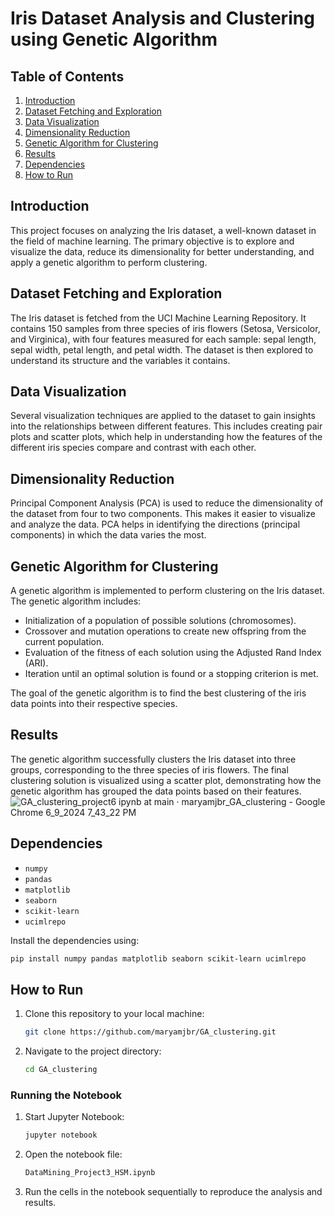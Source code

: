 # Iris Dataset Analysis and Clustering using Genetic Algorithm

## Table of Contents

1. [Introduction](#introduction)
2. [Dataset Fetching and Exploration](#dataset-fetching-and-exploration)
3. [Data Visualization](#data-visualization)
4. [Dimensionality Reduction](#dimensionality-reduction)
5. [Genetic Algorithm for Clustering](#genetic-algorithm-for-clustering)
6. [Results](#results)
7. [Dependencies](#dependencies)
8. [How to Run](#how-to-run)

## Introduction

This project focuses on analyzing the Iris dataset, a well-known dataset in the field of machine learning. The primary objective is to explore and visualize the data, reduce its dimensionality for better understanding, and apply a genetic algorithm to perform clustering.

## Dataset Fetching and Exploration

The Iris dataset is fetched from the UCI Machine Learning Repository. It contains 150 samples from three species of iris flowers (Setosa, Versicolor, and Virginica), with four features measured for each sample: sepal length, sepal width, petal length, and petal width. The dataset is then explored to understand its structure and the variables it contains.

## Data Visualization

Several visualization techniques are applied to the dataset to gain insights into the relationships between different features. This includes creating pair plots and scatter plots, which help in understanding how the features of the different iris species compare and contrast with each other.

## Dimensionality Reduction

Principal Component Analysis (PCA) is used to reduce the dimensionality of the dataset from four to two components. This makes it easier to visualize and analyze the data. PCA helps in identifying the directions (principal components) in which the data varies the most.

## Genetic Algorithm for Clustering

A genetic algorithm is implemented to perform clustering on the Iris dataset. The genetic algorithm includes:
- Initialization of a population of possible solutions (chromosomes).
- Crossover and mutation operations to create new offspring from the current population.
- Evaluation of the fitness of each solution using the Adjusted Rand Index (ARI).
- Iteration until an optimal solution is found or a stopping criterion is met.

The goal of the genetic algorithm is to find the best clustering of the iris data points into their respective species.

## Results

The genetic algorithm successfully clusters the Iris dataset into three groups, corresponding to the three species of iris flowers. The final clustering solution is visualized using a scatter plot, demonstrating how the genetic algorithm has grouped the data points based on their features.
![GA_clustering_project6 ipynb at main · maryamjbr_GA_clustering - Google Chrome 6_9_2024 7_43_22 PM](https://github.com/maryamjbr/GA_clustering/assets/135154626/9dd1efa0-7a14-480f-9b26-14f7112b911d)


## Dependencies

- `numpy`
- `pandas`
- `matplotlib`
- `seaborn`
- `scikit-learn`
- `ucimlrepo`

Install the dependencies using:

```bash
pip install numpy pandas matplotlib seaborn scikit-learn ucimlrepo
```

## How to Run

1. Clone this repository to your local machine:

   ```bash
   git clone https://github.com/maryamjbr/GA_clustering.git
   ```

2. Navigate to the project directory:

   ```bash
   cd GA_clustering
   ```
### Running the Notebook

1. Start Jupyter Notebook:

   ```bash
   jupyter notebook
   ```

2. Open the notebook file:

   ```bash
   DataMining_Project3_HSM.ipynb
   ```

3. Run the cells in the notebook sequentially to reproduce the analysis and results.

